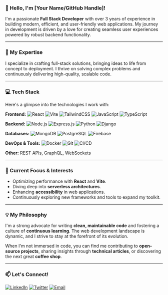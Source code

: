 ### 👋 Hello, I'm [Your Name/GitHub Handle]!

I'm a passionate **Full Stack Developer** with over 3 years of experience in building modern, efficient, and user-friendly web applications. My journey in development is driven by a love for creating seamless user experiences powered by robust backend functionality.

---

### 🚀 My Expertise

I specialize in crafting full-stack solutions, bringing ideas to life from concept to deployment. I thrive on solving complex problems and continuously delivering high-quality, scalable code.

---

### 💻 Tech Stack

Here's a glimpse into the technologies I work with:

**Frontend:**
![React](https://img.shields.io/badge/React-61DAFB?style=for-the-badge&logo=react&logoColor=black)
![Vite](https://img.shields.io/badge/Vite-646CFF?style=for-the-badge&logo=vite&logoColor=white)
![TailwindCSS](https://img.shields.io/badge/TailwindCSS-06B6D4?style=for-the-badge&logo=tailwindcss&logoColor=white)
![JavaScript](https://img.shields.io/badge/JavaScript-F7DF1E?style=for-the-badge&logo=javascript&logoColor=black)
![TypeScript](https://img.shields.io/badge/TypeScript-3178C6?style=for-the-badge&logo=typescript&logoColor=white)

**Backend:**
![Node.js](https://img.shields.io/badge/Node.js-339933?style=for-the-badge&logo=node.js&logoColor=white)
![Express.js](https://img.shields.io/badge/Express.js-000000?style=for-the-badge&logo=express&logoColor=white)
![Python](https://img.shields.io/badge/Python-3776AB?style=for-the-badge&logo=python&logoColor=white)
![Django](https://img.shields.io/badge/Django-092E20?style=for-the-badge&logo=django&logoColor=white)

**Databases:**
![MongoDB](https://img.shields.io/badge/MongoDB-47A248?style=for-the-badge&logo=mongodb&logoColor=white)
![PostgreSQL](https://img.shields.io/badge/PostgreSQL-316192?style=for-the-badge&logo=postgresql&logoColor=white)
![Firebase](https://img.shields.io/badge/Firebase-FFCA28?style=for-the-badge&logo=firebase&logoColor=black)

**DevOps & Tools:**
![Docker](https://img.shields.io/badge/Docker-2496ED?style=for-the-badge&logo=docker&logoColor=white)
![Git](https://img.shields.io/badge/Git-F05032?style=for-the-badge&logo=git&logoColor=white)
![CI/CD](https://img.shields.io/badge/CI/CD-black?style=for-the-badge)

**Other:**
REST APIs, GraphQL, WebSockets

---

### 🌱 Current Focus & Interests

* Optimizing performance with **React** and **Vite**.
* Diving deep into **serverless architectures**.
* Enhancing **accessibility** in web applications.
* Continuously exploring new frameworks and tools to expand my toolkit.

---

### 💡 My Philosophy

I'm a strong advocate for writing **clean, maintainable code** and fostering a culture of **continuous learning**. The web development landscape is dynamic, and I strive to stay at the forefront of its evolution.

When I'm not immersed in code, you can find me contributing to **open-source projects**, sharing insights through **technical articles**, or discovering the next great **coffee shop**.

---

### 📫 Let's Connect!

[![LinkedIn](https://img.shields.io/badge/LinkedIn-0077B5?style=for-the-badge&logo=linkedin&logoColor=white)](YOUR_LINKEDIN_PROFILE_URL)
[![Twitter](https://img.shields.io/badge/Twitter-1DA1F2?style=for-the-badge&logo=twitter&logoColor=white)](YOUR_TWITTER_PROFILE_URL)
[![Email](https://img.shields.io/badge/Email-D14836?style=for-the-badge&logo=gmail&logoColor=white)](mailto:YOUR_EMAIL_ADDRESS)
